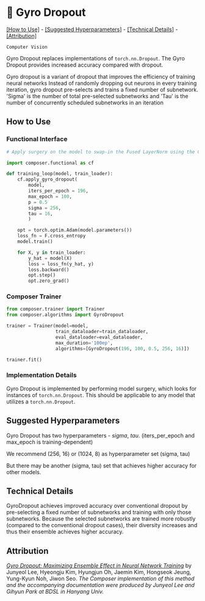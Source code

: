 # 🍰 Gyro Dropout


[\[How to Use\]](#how-to-use) - [\[Suggested Hyperparameters\]](#suggested-hyperparameters) - [\[Technical Details\]](#technical-details) - [\[Attribution\]](#attribution)

 `Computer Vision`

Gyro Dropout replaces implementations of `torch.nn.Dropout`. The Gyro Dropout provides increased accuracy compared with dropout.

Gyro dropout is a variant of dropout that improves the efficiency of training neural networks
Instead of randomly dropping out neurons in every training iteration, gyro dropout pre-selects and trains a fixed
number of subnetwork. 'Sigma' is the number of total pre-selected subnetworks and 'Tau' is the number of concurrently scheduled subnetworks in an iteration

## How to Use

### Functional Interface

```python
# Apply surgery on the model to swap-in the Fused LayerNorm using the Composer functional API

import composer.functional as cf

def training_loop(model, train_loader):
    cf.apply_gyro_dropout(
        model,
        iters_per_epoch = 196,
        max_epoch = 100,
        p = 0.5
        sigma = 256,
        tau = 16,
        )

    opt = torch.optim.Adam(model.parameters())
    loss_fn = F.cross_entropy
    model.train()

    for X, y in train_loader:
        y_hat = model(X)
        loss = loss_fn(y_hat, y)
        loss.backward()
        opt.step()
        opt.zero_grad()
```

### Composer Trainer

```python
from composer.trainer import Trainer
from composer.algorithms import GyroDropout

trainer = Trainer(model=model,
                  train_dataloader=train_dataloader,
                  eval_dataloader=eval_dataloader,
                  max_duration='100ep',
                  algorithms=[GyroDropout(196, 100, 0.5, 256, 16)])

trainer.fit()
```

### Implementation Details

Gyro Dropout is implemented by performing model surgery, which looks for instances of `torch.nn.Dropout`. This should be applicable to any model that utilizes a `torch.nn.Dropout`.

## Suggested Hyperparameters

Gyro Dropout has two hyperparameters - $sigma$, $tau$. (iters_per_epoch and max_epoch is training-dependent)

We recommend (256, 16) or (1024, 8) as hyperparameter set (sigma, tau)

But there may be another (sigma, tau) set that achieves higher accuracy for other models.

## Technical Details
GyroDropout achieves improved accuracy over conventional dropout by pre-selecting a fixed number of subnetworks and training with only those subnetworks. Because the selected subnetworks are trained more robustly (compared to the conventional dropout cases), their diversity increases and thus their ensemble achieves higher accuracy.

## Attribution
[*Gyro Dropout: Maximizing Ensemble Effect in Neural Network Training*](https://proceedings.mlsys.org/paper/2022/hash/be83ab3ecd0db773eb2dc1b0a17836a1-Abstract.html) by Junyeol Lee, Hyeongju Kim, Hyungjun Oh, Jaemin Kim, Hongseok Jeung, Yung-Kyun Noh, Jiwon Seo.
*The Composer implementation of this method and the accompanying documentation were produced by Junyeol Lee and Gihyun Park at BDSL in Hanyang Univ.*

